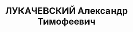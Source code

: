 ---
title: ЛУКАЧЕВСКИЙ Александр Тимофеевич
description: "Род. в 1893, Петрозаводск, русский, обр.: высшее, член ВКП(б), 20 марта\
  \ 1937 г. переведен из членов в кандидаты в члены ВКП(б). Проживал: Москва, ул.\
  \ Октябрьская, д. 38, кв. 62. Зам. председателя центрального совета Союза воинствующих\
  \ безбожников. \n  Арестован 10.08.1937. Обв. в шпионаже и участии в антисоветской\
  \ троцкистской террористической организации. Приговор: ВК ВС СССР, 25.11.1937 –\
  \ ВМН. Расстрелян 26.11.1937, г.Москва. \n  Реабилитирован ВК ВС СССР 27.11.1958"
---